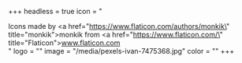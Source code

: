+++
headless = true
icon = "<div>Icons made by <a href=\"https://www.flaticon.com/authors/monkik\" title=\"monkik\">monkik</a> from <a href=\"https://www.flaticon.com/\" title=\"Flaticon\">www.flaticon.com</a></div>"
logo = ""
image = "/media/pexels-ivan-7475368.jpg"
color = ""
+++

